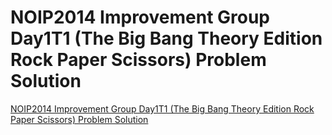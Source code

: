 # NOIP2014 Improvement Group Day1T1 (The Big Bang Theory Edition Rock Paper Scissors) Problem Solution
[NOIP2014 Improvement Group Day1T1 (The Big Bang Theory Edition Rock Paper Scissors) Problem Solution](https://aiwithcloud.com/2022/09/16/noip2014_improvement_group_day1t1_the_big_bang_theory_edition_rock_paper_scissors_problem_solution/)